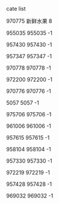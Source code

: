 cate list

970775 新鲜水果 8

955035 955035 -1

957430 957430 -1

957347 957347 -1

970778 970778 -1

972200 972200 -1

970776 970776 -1

5057 5057 -1

975706 975706 -1

961006 961006 -1

957615 957615 -1

958104 958104 -1

957330 957330 -1

972219 972219 -1

957428 957428 -1

969032 969032 -1


